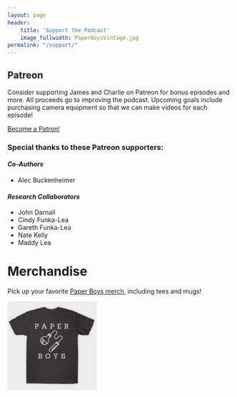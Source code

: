 ```yaml
---
layout: page
header:
    title: 'Support the Podcast'
    image_fullwidth: PaperBoysVintage.jpg
permalink: "/support/"
---
```


## Patreon
Consider supporting James and Charlie on Patreon for bonus episodes and more. All proceeds go to improving the podcast. Upcoming goals include purchasing camera equipment so that we can make videos for each episode!

<a href="https://www.patreon.com/bePatron?u=19726787" data-patreon-widget-type="become-patron-button">Become a Patron!</a><script async src="https://c6.patreon.com/becomePatronButton.bundle.js"></script>

### Special thanks to these Patreon supporters:

#### _Co-Authors_
* Alec Buckenheimer

#### _Research Collaborators_
* John Darnall
* Cindy Funka-Lea
* Gareth Funka-Lea
* Nate Kelly
* Maddy Lea


# Merchandise
Pick up your favorite [Paper Boys merch](https://www.teepublic.com/stores/paper-boys?ref_id=7492), including tees and mugs! 

<img src="/images/merch.PNG" alt="Paper Boys shirt" width="200"/>
